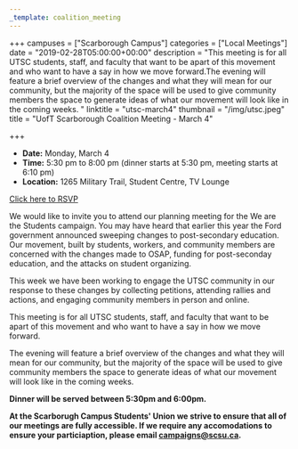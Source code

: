 ```yaml
---
_template: coalition_meeting
---
```



+++
campuses = ["Scarborough Campus"]
categories = ["Local Meetings"]
date = "2019-02-28T05:00:00+00:00"
description = "This meeting is for all UTSC students, staff, and faculty that want to be apart of this movement and who want to have a say in how we move forward.The evening will feature a brief overview of the changes and what they will mean for our community, but the majority of the space will be used to give community members the space to generate ideas of what our movement will look like in the coming weeks. "
linktitle = "utsc-march4"
thumbnail = "/img/utsc.jpeg"
title = "UofT Scarborough Coalition Meeting - March 4"

+++
* **Date:** Monday, March 4
* **Time:** 5:30 pm to 8:00 pm
  (dinner starts at 5:30 pm, meeting starts at 6:10 pm)
* **Location:** 1265 Military Trail, Student Centre, TV Lounge

<a href="https://www.eventbrite.ca/e/campus-coalition-meeting-tickets-57340215127" class="btn">Click here to RSVP</a>

We would like to invite you to attend our planning meeting for the We are the Students campaign. You may have heard that earlier this year the Ford government announced sweeping changes to post-secondary education. Our movement, built by students, workers, and community members are concerned with the changes made to OSAP, funding for post-seconday education, and the attacks on student organizing.

This week we have been working to engage the UTSC community in our response to these changes by collecting petitions, attending rallies and actions, and engaging community members in person and online.

This meeting is for all UTSC students, staff, and faculty that want to be apart of this movement and who want to have a say in how we move forward.

The evening will feature a brief overview of the changes and what they will mean for our community, but the majority of the space will be used to give community members the space to generate ideas of what our movement will look like in the coming weeks.

**Dinner will be served between 5:30pm and 6:00pm.**

**At the Scarborugh Campus Students' Union we strive to ensure that all of our meetings are fully accessible. If we require any accomodations to ensure your particiaption, please email campaigns@scsu.ca.**
